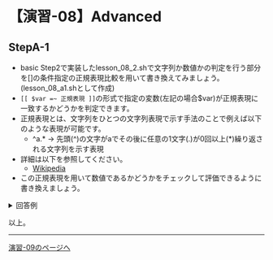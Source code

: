# 【演習-08】Advanced

## StepA-1

- basic Step2で実装したlesson_08_2.shで文字列か数値かの判定を行う部分を[]の条件指定の正規表現比較を用いて書き換えてみましょう。(lesson_08_a1.shとして作成)
- `[[ $var =~ 正規表現 ]]`の形式で指定の変数(左記の場合$var)が正規表現に一致するかどうかを判定できます。
- 正規表現とは、文字列をひとつの文字列表現で示す手法のことで例えば以下のような表現が可能です。
    - ^a.*   →   先頭(^)の文字がaでその後に任意の1文字(.)が0回以上(*)繰り返される文字列を示す表現
- 詳細は以下を参照してください。
    - [Wikipedia](https://ja.wikipedia.org/wiki/%E6%AD%A3%E8%A6%8F%E8%A1%A8%E7%8F%BE)
- この正規表現を用いて数値であるかどうかをチェックして評価できるように書き換えましょう。

<details>
<summary>回答例</summary>
<div>

```bash
#!/bin/bash
if [[ $# -eq 2 && $1 =~ ^[0-9]+$ ]]; then
  echo $(($1 + $2))
else
  echo "引数指定不備"
fi
```

</div>
</details>

以上。

---

[演習-09のページへ](../09/basic.md)